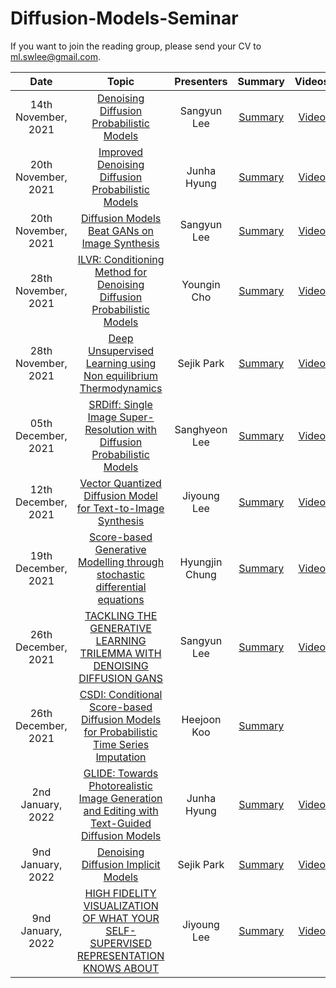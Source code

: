 # Diffusion-Models-Seminar

If you want to join the reading group, please send your CV to ml.swlee@gmail.com.



|       Date       | Topic | Presenters | Summary | Videos |
|:----------------:|:----------------------------------------:|:----------:|:------:|:------:
| 14th November, 2021 | [Denoising Diffusion Probabilistic Models](https://arxiv.org/abs/2006.11239) | Sangyun Lee | [Summary](https://sang-yun-lee.notion.site/Denoising-Diffusion-Probabilistic-Models-ade353a9abaa41d98c3ae2c18b52c129) | [Video](https://youtu.be/sNkVRr56MtI)
| 20th November, 2021 | [Improved Denoising Diffusion Probabilistic Models](https://arxiv.org/abs/2102.09672) | Junha Hyung | [Summary](https://sang-yun-lee.notion.site/Improved-Denoising-Diffusion-Probabilistic-Models-efa847335aef4163bfd3ee96c176f659) | [Video](https://youtu.be/8dchQOqvrCE)
| 20th November, 2021 | [Diffusion Models Beat GANs on Image Synthesis](https://arxiv.org/abs/2105.05233) | Sangyun Lee | [Summary](https://sang-yun-lee.notion.site/Diffusion-Models-Beat-GANs-on-Image-Synthesis-eb1f3826618d42e89d92e489c39f1371) | [Video](https://youtu.be/bSqA2AIaHy8)
| 28th November, 2021 | [ILVR: Conditioning Method for Denoising Diffusion Probabilistic Models](https://arxiv.org/abs/2108.02938) | Youngin Cho | [Summary](https://sang-yun-lee.notion.site/ILVR-Conditioning-Method-for-Denoising-Diffusion-Probabilistic-Models-06e9b5aa7644448e931161351cb21cd8) | [Video](https://youtu.be/NKdueTNOrR0)
| 28th November, 2021 | [Deep Unsupervised Learning using Non equilibrium Thermodynamics](https://arxiv.org/abs/1503.03585) | Sejik Park | [Summary](https://sang-yun-lee.notion.site/Deep-Unsupervised-Learning-using-Non-equilibrium-Thermodynamics-6492cd4a916049569efb837d842c47f4) | [Video](https://youtu.be/Nr0j8ObDB7w)
| 05th December, 2021 | [SRDiff: Single Image Super-Resolution with Diffusion Probabilistic Models](https://arxiv.org/abs/2104.14951) | Sanghyeon Lee | [Summary](https://sang-yun-lee.notion.site/SRDiff-Single-Image-Super-Resolution-with-Diffusion-Probabilistic-Models-c00b88ebc2d4412a8a2b3a2801eaaadc) | [Video](https://youtu.be/Yuz5YyGa2iI)
| 12th December, 2021 | [Vector Quantized Diffusion Model for Text-to-Image Synthesis](https://arxiv.org/abs/2111.14822) | Jiyoung Lee | [Summary](https://sang-yun-lee.notion.site/Vector-Quantized-Diffusion-Model-for-Text-to-Image-Synthesis-7b9ebb43f14242c887af47b8a9b9b268) | [Video](https://youtu.be/LNvgRgyBs0M)
| 19th December, 2021 | [Score-based Generative Modelling through stochastic differential equations](https://arxiv.org/abs/2011.13456) | Hyungjin Chung | [Summary](https://sang-yun-lee.notion.site/Score-based-Generative-Modelling-through-stochastic-differential-equations-59ce3235b479415a82d79dc7e644285b) | [Video](https://youtu.be/yqF1IkdCQ4Y)
| 26th December, 2021 | [TACKLING THE GENERATIVE LEARNING TRILEMMA WITH DENOISING DIFFUSION GANS](https://arxiv.org/abs/2112.07804) | Sangyun Lee | [Summary](https://sang-yun-lee.notion.site/TACKLING-THE-GENERATIVE-LEARNING-TRILEMMA-WITH-DENOISING-DIFFUSION-GANS-cca24f847e4c4d57abfaee49f37cbbaa) | [Video](https://youtu.be/sta4xSVOI4E)
| 26th December, 2021 | [CSDI: Conditional Score-based Diffusion Models for Probabilistic Time Series Imputation](https://arxiv.org/abs/2107.03502) | Heejoon Koo | [Summary](https://sang-yun-lee.notion.site/CSDI-Conditional-Score-based-Diffusion-Models-for-Probabilistic-Time-Series-Imputation-ef04e8ffcc024b389d652f6b1972f667) 
| 2nd January, 2022 | [GLIDE: Towards Photorealistic Image Generation and Editing with Text-Guided Diffusion Models](https://arxiv.org/abs/2112.10741) | Junha Hyung | [Summary](https://sang-yun-lee.notion.site/GLIDE-Towards-Photorealistic-Image-Generation-and-Editing-with-Text-Guided-Diffusion-Models-86036ea0bc344cd596a128f2de3fb9bb) | [Video](https://youtu.be/UefLZLbxM4g)
| 9nd January, 2022 | [Denoising Diffusion Implicit Models](https://arxiv.org/abs/2010.02502) | Sejik Park | [Summary](https://www.notion.so/sang-yun-lee/Denoising-Diffusion-Implicit-Models-6cd7d42f65134996817594ffbce35488) | [Video](https://youtu.be/kGgO1ZPddwg)
| 9nd January, 2022 | [HIGH FIDELITY VISUALIZATION OF WHAT YOUR SELF-SUPERVISED REPRESENTATION KNOWS ABOUT](https://arxiv.org/abs/2112.09164) | Jiyoung Lee | [Summary](https://www.notion.so/sang-yun-lee/HIGH-FIDELITY-VISUALIZATION-OF-WHAT-YOUR-SELF-SUPERVISED-REPRESENTATION-KNOWS-ABOUT-a9e7410a1c6f46a6850fcb8c08788ed7) | [Video](https://youtu.be/AOWs9Hb8r18)





